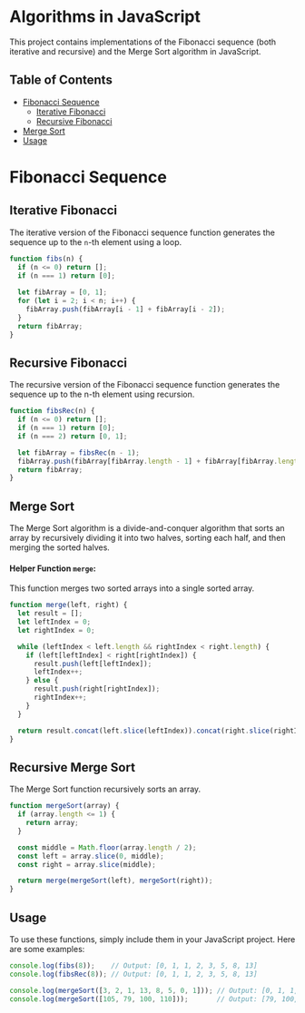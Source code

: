 # Algorithms in JavaScript

This project contains implementations of the Fibonacci sequence (both iterative and recursive) and the Merge Sort algorithm in JavaScript.

## Table of Contents

- [Fibonacci Sequence](#fibonacci-sequence)
  - [Iterative Fibonacci](#iterative-fibonacci)
  - [Recursive Fibonacci](#recursive-fibonacci)
- [Merge Sort](#merge-sort)
- [Usage](#usage)

# Fibonacci Sequence

## Iterative Fibonacci

The iterative version of the Fibonacci sequence function generates the sequence up to the `n`-th element using a loop.

```javascript
function fibs(n) {
  if (n <= 0) return [];
  if (n === 1) return [0];
  
  let fibArray = [0, 1];
  for (let i = 2; i < n; i++) {
    fibArray.push(fibArray[i - 1] + fibArray[i - 2]);
  }
  return fibArray;
}
```

## Recursive Fibonacci

The recursive version of the Fibonacci sequence function generates the sequence up to the n-th element using recursion.

```javascript
function fibsRec(n) {
  if (n <= 0) return [];
  if (n === 1) return [0];
  if (n === 2) return [0, 1];

  let fibArray = fibsRec(n - 1);
  fibArray.push(fibArray[fibArray.length - 1] + fibArray[fibArray.length - 2]);
  return fibArray;
}
```

## Merge Sort

The Merge Sort algorithm is a divide-and-conquer algorithm that sorts an array by recursively dividing it into two halves, sorting each half, and then merging the sorted halves.

#### Helper Function `merge`: 
This function merges two sorted arrays into a single sorted array.

```javascript
function merge(left, right) {
  let result = [];
  let leftIndex = 0;
  let rightIndex = 0;

  while (leftIndex < left.length && rightIndex < right.length) {
    if (left[leftIndex] < right[rightIndex]) {
      result.push(left[leftIndex]);
      leftIndex++;
    } else {
      result.push(right[rightIndex]);
      rightIndex++;
    }
  }

  return result.concat(left.slice(leftIndex)).concat(right.slice(rightIndex));
}
```

## Recursive Merge Sort
The Merge Sort function recursively sorts an array.

```javascript
function mergeSort(array) {
  if (array.length <= 1) {
    return array;
  }

  const middle = Math.floor(array.length / 2);
  const left = array.slice(0, middle);
  const right = array.slice(middle);

  return merge(mergeSort(left), mergeSort(right));
}
```

## Usage

To use these functions, simply include them in your JavaScript project. Here are some examples:

```javascript
console.log(fibs(8));    // Output: [0, 1, 1, 2, 3, 5, 8, 13]
console.log(fibsRec(8)); // Output: [0, 1, 1, 2, 3, 5, 8, 13]

console.log(mergeSort([3, 2, 1, 13, 8, 5, 0, 1])); // Output: [0, 1, 1, 2, 3, 5, 8, 13]
console.log(mergeSort([105, 79, 100, 110]));       // Output: [79, 100, 105, 110]
```


